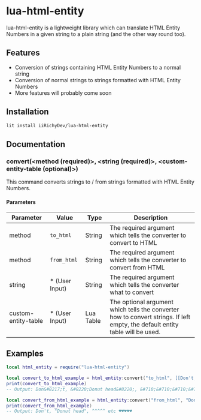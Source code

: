 # lua-html-entity
lua-html-entity is a lightweight library which can translate HTML Entity Numbers in a given string to a plain string (and the other way round too).
## Features
- Conversion of strings containing HTML Entity Numbers to a normal string
- Conversion of normal strings to strings formatted with HTML Entity Numbers
- More features will probably come soon

## Installation
```sh
lit install iiRichyDev/lua-html-entity
```

## Documentation

### convert(<method (required)>, <string (required)>, <custom-entity-table (optional)>)
This command converts strings to / from strings formatted with HTML Entity Numbers.
#### Parameters
| Parameter | Value | Type | Description |
| ------ | ------ | ------ | ------ |
| method | `to_html` | String | The required argument which tells the converter to convert to HTML |
| method | `from_html` | String | The required argument which tells the converter to convert from HTML |
| string | * (User Input) | String | The required argument which tells the converter what to convert |
| custom-entity-table | * (User Input) | Lua Table | The optional argument which tells the converter how to convert strings. If left empty, the default entity table will be used. |

## Examples

```lua
local html_entity = require("lua-html-entity")

local convert_to_html_example = html_entity:convert("to_html", [[Don't, "Donut head", ˆˆˆˆˆ etc ♥♥♥♥♥]])
print(convert_to_html_example)
-- Output: Don&#8217;t, &#8220;Donut head&#8220;, &#710;&#710;&#710;&#710;&#710; etc &#9830;&#9830;&#9830;&#9830;&#9830;

local convert_from_html_example = html_entity:convert("from_html", "Don&#8217;t, &#8220;Donut head&#8220;, &#710;&#710;&#710;&#710;&#710; etc &#9830;&#9830;&#9830;&#9830;&#9830;")
print(convert_from_html_example)
-- Output: Don't, "Donut head", ^^^^^ etc ♥♥♥♥♥
```
